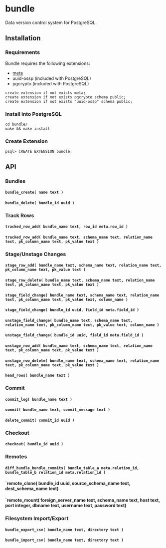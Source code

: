 # bundle

Data version control system for PostgreSQL.

## Installation

### Requirements

Bundle requires the following extensions:

- [meta](https://github.com/aquametalabs/aquameta/tree/master/src/pg-extension/meta)
- uuid-ossp (included with PostgreSQL)
- pgcrypto (included with PostgreSQL)

```
create extension if not exists meta;
create extension if not exists pgcrypto schema public;
create extension if not exists "uuid-ossp" schema public;
```

### Install into PostgreSQL
```
cd bundle/
make && make install
```

### Create Extension
```
psql> CREATE EXTENSION bundle;
```

## API

### Bundles

#### `bundle_create( name text )`
#### `bundle_delete( bundle_id uuid )`

### Track Rows

#### `tracked_row_add( bundle_name text, row_id meta.row_id )`
#### `tracked_row_add( bundle_name text, schema_name text, relation_name text, pk_column_name text, pk_value text )`

### Stage/Unstage Changes

#### `stage_row_add( bundle_name text, schema_name text, relation_name text, pk_column_name text, pk_value text )`
#### `stage_row_delete( bundle_name text, schema_name text, relation_name text, pk_column_name text, pk_value text )`
#### `stage_field_change( bundle_name text, schema_name text, relation_name text, pk_column_name text, pk_value text, column_name )`
#### `stage_field_change( bundle_id uuid, field_id meta.field_id )`
#### `unstage_field_change( bundle_name text, schema_name text, relation_name text, pk_column_name text, pk_value text, column_name )`
#### `unstage_field_change( bundle_id uuid, field_id meta.field_id )`
#### `unstage_row_add( bundle_name text, schema_name text, relation_name text, pk_column_name text, pk_value text )`
#### `unstage_row_delete( bundle_name text, schema_name text, relation_name text, pk_column_name text, pk_value text )`
#### `head_rows( bundle_name text )`

### Commit

#### `commit_log( bundle_name text )`
#### `commit( bundle_name text, commit_message text )`
#### `delete_commit( commit_id uuid )`

### Checkout

#### `checkout( bundle_id uuid )`

### Remotes
#### `diff_bundle_bundle_commits( bundle_table_a meta.relation_id, bundle_table_b relation_id meta.relation_id )`
#### `remote_clone( bundle_id uuid, source_schema_name text, dest_schema_name text)
#### `remote_mount( foreign_server_name text, schema_name text, host text, port integer, dbname text, username text, password text)

### Filesystem Import/Export
#### `bundle_export_csv( bundle_name text, directory text )`
#### `bundle_import_csv( bundle_name text, directory text )`
